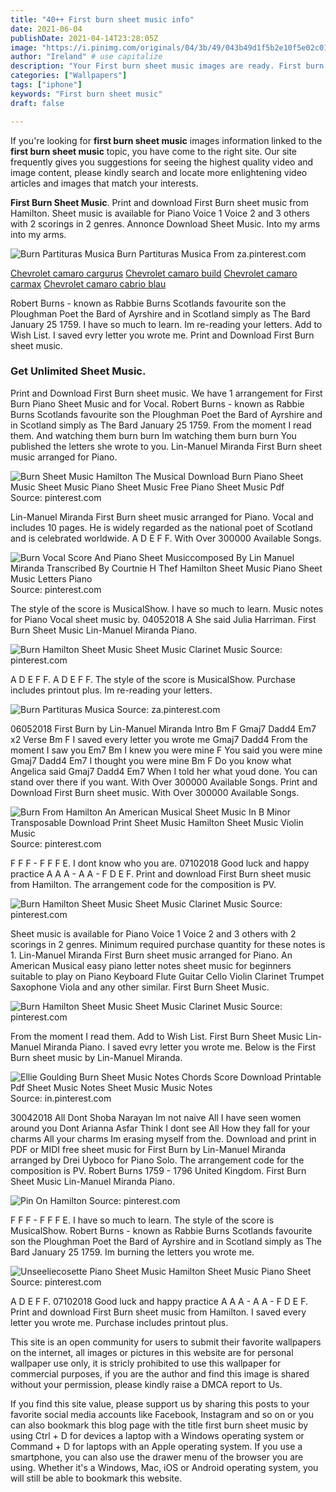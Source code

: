 ```yaml
---
title: "40++ First burn sheet music info"
date: 2021-06-04
publishDate: 2021-04-14T23:28:05Z
image: "https://i.pinimg.com/originals/04/3b/49/043b49d1f5b2e10f5e02c016061f4266.jpg"
author: "Ireland" # use capitalize
description: "Your First burn sheet music images are ready. First burn sheet music are a topic that is being searched for and liked by netizens now. You can Download the First burn sheet music files here. Find and Download all free vectors."
categories: ["Wallpapers"]
tags: ["iphone"]
keywords: "First burn sheet music"
draft: false

---
```


If you're looking for **first burn sheet music** images information linked to the **first burn sheet music** topic, you have come to the right  site.  Our site frequently  gives you  suggestions  for seeing  the highest  quality video and image  content, please kindly search and locate more enlightening video articles and images  that match your interests.

**First Burn Sheet Music**. Print and download First Burn sheet music from Hamilton. Sheet music is available for Piano Voice 1 Voice 2 and 3 others with 2 scorings in 2 genres. Annonce Download Sheet Music. Into my arms into my arms.

![Burn Partituras Musica](https://i.pinimg.com/originals/c6/34/fa/c634fa3517a17268b7ea539df29af896.png "Burn Partituras Musica")
Burn Partituras Musica From za.pinterest.com

[Chevrolet camaro cargurus](/chevrolet-camaro-cargurus/)
[Chevrolet camaro build](/chevrolet-camaro-build/)
[Chevrolet camaro carmax](/chevrolet-camaro-carmax/)
[Chevrolet camaro cabrio blau](/chevrolet-camaro-cabrio-blau/)

Robert Burns - known as Rabbie Burns Scotlands favourite son the Ploughman Poet the Bard of Ayrshire and in Scotland simply as The Bard January 25 1759. I have so much to learn. Im re-reading your letters. Add to Wish List. I saved evry letter you wrote me. Print and Download First Burn sheet music.

### Get Unlimited Sheet Music.

Print and Download First Burn sheet music. We have 1 arrangement for First Burn Piano Sheet Music and for Vocal. Robert Burns - known as Rabbie Burns Scotlands favourite son the Ploughman Poet the Bard of Ayrshire and in Scotland simply as The Bard January 25 1759. From the moment I read them. And watching them burn burn Im watching them burn burn You published the letters she wrote to you. Lin-Manuel Miranda First Burn sheet music arranged for Piano.


![Burn Sheet Music Hamilton The Musical Download Burn Piano Sheet Music Sheet Music Piano Sheet Music Free Piano Sheet Music Pdf](https://i.pinimg.com/736x/27/e2/28/27e228370042c6abc3d8b28ad227819a.jpg "Burn Sheet Music Hamilton The Musical Download Burn Piano Sheet Music Sheet Music Piano Sheet Music Free Piano Sheet Music Pdf")
Source: pinterest.com

Lin-Manuel Miranda First Burn sheet music arranged for Piano. Vocal and includes 10 pages. He is widely regarded as the national poet of Scotland and is celebrated worldwide. A D E F F. With Over 300000 Available Songs.

![Burn Vocal Score And Piano Sheet Musiccomposed By Lin Manuel Miranda Transcribed By Courtnie H Thef Hamilton Sheet Music Piano Sheet Music Letters Piano](https://i.pinimg.com/originals/52/31/81/523181c62a984fd8b26004cf6151e45c.jpg "Burn Vocal Score And Piano Sheet Musiccomposed By Lin Manuel Miranda Transcribed By Courtnie H Thef Hamilton Sheet Music Piano Sheet Music Letters Piano")
Source: pinterest.com

The style of the score is MusicalShow. I have so much to learn. Music notes for Piano Vocal sheet music by. 04052018 A She said Julia Harriman. First Burn Sheet Music Lin-Manuel Miranda Piano.

![Burn Hamilton Sheet Music Sheet Music Clarinet Music](https://i.pinimg.com/564x/7e/8e/e3/7e8ee3b73c731980826f2a0a6d06683b--hamilton-sheet-music-hamilton-musical.jpg "Burn Hamilton Sheet Music Sheet Music Clarinet Music")
Source: pinterest.com

A D E F F. A D E F F. The style of the score is MusicalShow. Purchase includes printout plus. Im re-reading your letters.

![Burn Partituras Musica](https://i.pinimg.com/originals/c6/34/fa/c634fa3517a17268b7ea539df29af896.png "Burn Partituras Musica")
Source: za.pinterest.com

06052018 First Burn by Lin-Manuel Miranda Intro Bm F Gmaj7 Dadd4 Em7 x2 Verse Bm F I saved every letter you wrote me Gmaj7 Dadd4 From the moment I saw you Em7 Bm I knew you were mine F You said you were mine Gmaj7 Dadd4 Em7 I thought you were mine Bm F Do you know what Angelica said Gmaj7 Dadd4 Em7 When I told her what youd done. You can stand over there if you want. With Over 300000 Available Songs. Print and Download First Burn sheet music. With Over 300000 Available Songs.

![Burn From Hamilton An American Musical Sheet Music In B Minor Transposable Download Print Sheet Music Hamilton Sheet Music Violin Music](https://i.pinimg.com/originals/72/dd/5e/72dd5e923015c7cf3ecea451d5616473.gif "Burn From Hamilton An American Musical Sheet Music In B Minor Transposable Download Print Sheet Music Hamilton Sheet Music Violin Music")
Source: pinterest.com

F F F - F F F E. I dont know who you are. 07102018 Good luck and happy practice A A A - A A - F D E F. Print and download First Burn sheet music from Hamilton. The arrangement code for the composition is PV.

![Burn Hamilton Sheet Music Sheet Music Clarinet Music](https://i.pinimg.com/originals/7e/8e/e3/7e8ee3b73c731980826f2a0a6d06683b.png "Burn Hamilton Sheet Music Sheet Music Clarinet Music")
Source: pinterest.com

Sheet music is available for Piano Voice 1 Voice 2 and 3 others with 2 scorings in 2 genres. Minimum required purchase quantity for these notes is 1. Lin-Manuel Miranda First Burn sheet music arranged for Piano. An American Musical easy piano letter notes sheet music for beginners suitable to play on Piano Keyboard Flute Guitar Cello Violin Clarinet Trumpet Saxophone Viola and any other similar. First Burn Sheet Music.

![Burn Hamilton Sheet Music Sheet Music Clarinet Music](https://i.pinimg.com/originals/6c/f0/7f/6cf07f8196fe4b78a470520315b82df6.png "Burn Hamilton Sheet Music Sheet Music Clarinet Music")
Source: pinterest.com

From the moment I read them. Add to Wish List. First Burn Sheet Music Lin-Manuel Miranda Piano. I saved evry letter you wrote me. Below is the First Burn sheet music by Lin-Manuel Miranda.

![Ellie Goulding Burn Sheet Music Notes Chords Score Download Printable Pdf Sheet Music Notes Sheet Music Music Notes](https://i.pinimg.com/originals/9b/8c/11/9b8c1169fdaa4adf336c05325d6350e2.png "Ellie Goulding Burn Sheet Music Notes Chords Score Download Printable Pdf Sheet Music Notes Sheet Music Music Notes")
Source: in.pinterest.com

30042018 All Dont Shoba Narayan Im not naive All I have seen women around you Dont Arianna Asfar Think I dont see All How they fall for your charms All your charms Im erasing myself from the. Download and print in PDF or MIDI free sheet music for First Burn by Lin-Manuel Miranda arranged by Drei Uyboco for Piano Solo. The arrangement code for the composition is PV. Robert Burns 1759 - 1796 United Kingdom. First Burn Sheet Music Lin-Manuel Miranda Piano.

![Pin On Hamilton](https://i.pinimg.com/originals/f9/8c/ab/f98cab372561b1027041d4e722b6181c.png "Pin On Hamilton")
Source: pinterest.com

F F F - F F F E. I have so much to learn. The style of the score is MusicalShow. Robert Burns - known as Rabbie Burns Scotlands favourite son the Ploughman Poet the Bard of Ayrshire and in Scotland simply as The Bard January 25 1759. Im burning the letters you wrote me.

![Unseeliecosette Piano Sheet Music Hamilton Sheet Music Piano Sheet](https://i.pinimg.com/originals/04/3b/49/043b49d1f5b2e10f5e02c016061f4266.jpg "Unseeliecosette Piano Sheet Music Hamilton Sheet Music Piano Sheet")
Source: pinterest.com

A D E F F. 07102018 Good luck and happy practice A A A - A A - F D E F. Print and download First Burn sheet music from Hamilton. I saved every letter you wrote me. Purchase includes printout plus.

This site is an open community for users to submit their favorite wallpapers on the internet, all images or pictures in this website are for personal wallpaper use only, it is stricly prohibited to use this wallpaper for commercial purposes, if you are the author and find this image is shared without your permission, please kindly raise a DMCA report to Us.

If you find this site value, please support us by sharing this posts to your favorite social media accounts like Facebook, Instagram and so on or you can also bookmark this blog page with the title first burn sheet music by using Ctrl + D for devices a laptop with a Windows operating system or Command + D for laptops with an Apple operating system. If you use a smartphone, you can also use the drawer menu of the browser you are using. Whether it's a Windows, Mac, iOS or Android operating system, you will still be able to bookmark this website.
